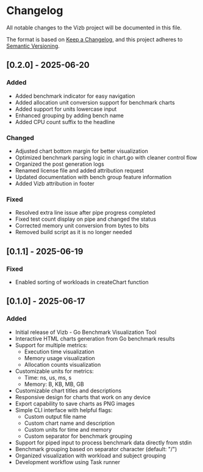 # Changelog

All notable changes to the Vizb project will be documented in this file.

The format is based on [Keep a Changelog](https://keepachangelog.com/en/1.0.0/),
and this project adheres to [Semantic Versioning](https://semver.org/spec/v2.0.0.html).

## [0.2.0] - 2025-06-20

### Added

- Added benchmark indicator for easy navigation
- Added allocation unit conversion support for benchmark charts
- Added support for units lowercase input
- Enhanced grouping by adding bench name
- Added CPU count suffix to the headline

### Changed

- Adjusted chart bottom margin for better visualization
- Optimized benchmark parsing logic in chart.go with cleaner control flow
- Organized the post generation logs
- Renamed license file and added attribution request
- Updated documentation with bench group feature information
- Added Vizb attribution in footer

### Fixed

- Resolved extra line issue after pipe progress completed
- Fixed test count display on pipe and changed the status
- Corrected memory unit conversion from bytes to bits
- Removed build script as it is no longer needed

## [0.1.1] - 2025-06-19

### Fixed

- Enabled sorting of workloads in createChart function

## [0.1.0] - 2025-06-17

### Added

- Initial release of Vizb - Go Benchmark Visualization Tool
- Interactive HTML charts generation from Go benchmark results
- Support for multiple metrics:
  - Execution time visualization
  - Memory usage visualization
  - Allocation counts visualization
- Customizable units for metrics:
  - Time: ns, us, ms, s
  - Memory: B, KB, MB, GB
- Customizable chart titles and descriptions
- Responsive design for charts that work on any device
- Export capability to save charts as PNG images
- Simple CLI interface with helpful flags:
  - Custom output file name
  - Custom chart name and description
  - Custom units for time and memory
  - Custom separator for benchmark grouping
- Support for piped input to process benchmark data directly from stdin
- Benchmark grouping based on separator character (default: "/")
- Organized visualization with workload and subject grouping
- Development workflow using Task runner
